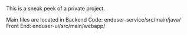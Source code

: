This is a sneak peek of a private project.

Main files are located in 
Backend Code: enduser-service/src/main/java/
Front End: enduser-ui/src/main/webapp/
